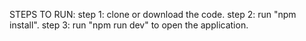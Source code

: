 STEPS TO RUN:
step 1: clone or download the code.
step 2: run "npm install".
step 3: run "npm run dev" to open the application.
